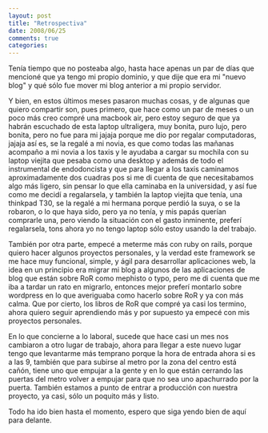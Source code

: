 ```yaml
---
layout: post
title: "Retrospectiva"
date: 2008/06/25
comments: true
categories: 
---
```


Tenía tiempo que no posteaba algo, hasta hace apenas un par de días que mencioné que ya tengo mi propio dominio, y que dije que era mi "nuevo blog" y qué sólo fue mover mi blog anterior a mi propio servidor.

<!-- more -->

Y bien, en estos últimos meses pasaron muchas cosas, y de algunas que quiero compartir son, pues primero, que hace como un par de meses o un poco más creo compré una macbook air, pero estoy seguro de que ya habrán escuchado de esta laptop ultraligera, muy bonita, puro lujo, pero bonita, pero no fue para mi jajaja porque me dio por regalar computadoras, jajaja así es, se la regalé a mi novia, es que como todas las mañanas acompaño a mi novia a los taxis y le ayudaba a cargar su mochila con su laptop viejita que pesaba como una desktop y además de todo el instrumental de endodoncista y que para llegar a los taxis caminamos aproximadamente dos cuadras pos si me di cuenta de que necesitabamos algo más ligero, sin pensar lo que ella caminaba en la universidad, y así fue como me decidí a regalarsela, y también la laptop viejita que tenía, una thinkpad T30, se la regalé a mi hermana porque perdió la suya, o se la robaron, o lo que haya sido, pero ya no tenía, y mis papás querían comprarle una, pero viendo la situación con el gasto inminente, preferí regalarsela, tons ahora yo no tengo laptop sólo estoy usando la del trabajo.

También por otra parte, empecé a meterme más con ruby on rails, porque quiero hacer algunos proyectos personales, y la verdad este framework se me hace muy funcional, simple, y ágil para desarrollar aplicaciones web, la idea en un principio era migrar mi blog a algunos de las aplicaciones de blog que están sobre RoR como mephisto o typo, pero me di cuenta que me iba a tardar un rato en migrarlo, entonces mejor preferí montarlo sobre wordpress en lo que averiguaba como hacerlo sobre RoR y ya con más calma. Que por cierto, los libros de RoR que compré ya casi los termino, ahora quiero seguir aprendiendo más y por supuesto ya empecé con mis proyectos personales.

En lo que concierne a lo laboral, sucede que hace casi un mes nos cambiaron a otro lugar de trabajo, ahora para llegar a este nuevo lugar tengo que levantarme más temprano porque la hora de entrada ahora si es a las 9, también que para subirse al metro por la zona del centro está cañón, tiene uno que empujar a la gente y en lo que están cerrando las puertas del metro volver a empujar para que no sea uno apachurrado por la puerta. También estamos a punto de entrar a producción con nuestra proyecto, ya casi, sólo un poquito más y listo.

Todo ha ido bien hasta el momento, espero que siga yendo bien de aquí para delante.
